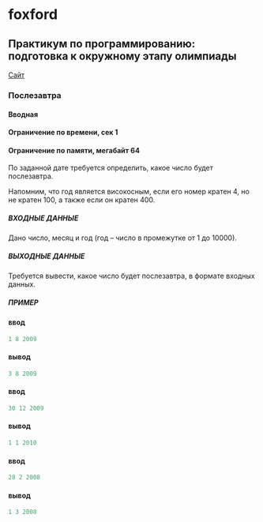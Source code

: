 # foxford
## Практикум по программированию: подготовка к окружному этапу олимпиады ##

<p>
    <a href="https://informatics.msk.ru/mod/statements/view3.php?id=27477&chapterid=1467">Сайт</a>
</p>

### Послезавтра ###
#### Вводная ####
#### Ограничение по времени, сек		1	  #### 
#### Ограничение по памяти, мегабайт	64 	  #### 

По заданной дате требуется определить, какое число будет послезавтра.

Напомним, что год является високосным, если его номер кратен 4, но не кратен 100, 
а также если он кратен 400.

##### ВХОДНЫЕ ДАННЫЕ #####
Дано число, месяц и год (год  – число в промежутке от 1 до 10000).

##### ВЫХОДНЫЕ ДАННЫЕ #####
Требуется вывести, какое число будет послезавтра, в формате входных данных.


##### ПРИМЕР #####
#### ввод ####
```c++
1 8 2009
```
#### вывод ####
```c++
3 8 2009
```
#### ввод ####
```c++
30 12 2009
```
#### вывод ####
```c++
1 1 2010
```
#### ввод ####
```c++
28 2 2008
```
#### вывод ####
```c++
1 3 2008
```
